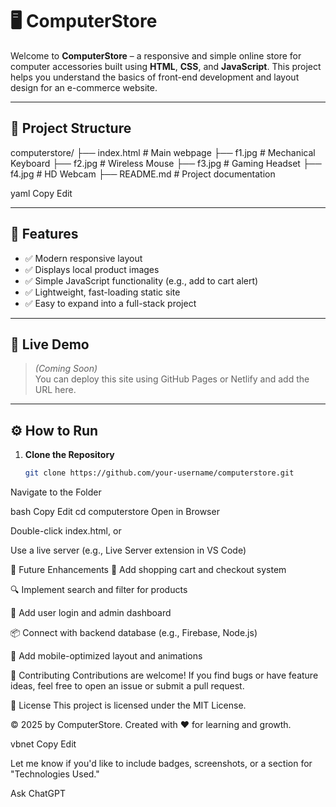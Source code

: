 # 🖥️ ComputerStore

Welcome to **ComputerStore** – a responsive and simple online store for computer accessories built using **HTML**, **CSS**, and **JavaScript**. This project helps you understand the basics of front-end development and layout design for an e-commerce website.

---

## 📂 Project Structure

computerstore/
├── index.html # Main webpage
├── f1.jpg # Mechanical Keyboard
├── f2.jpg # Wireless Mouse
├── f3.jpg # Gaming Headset
├── f4.jpg # HD Webcam
├── README.md # Project documentation

yaml
Copy
Edit

---

## 🚀 Features

- ✅ Modern responsive layout  
- ✅ Displays local product images  
- ✅ Simple JavaScript functionality (e.g., add to cart alert)  
- ✅ Lightweight, fast-loading static site  
- ✅ Easy to expand into a full-stack project  

---

## 📸 Live Demo

> *(Coming Soon)*  
> You can deploy this site using GitHub Pages or Netlify and add the URL here.

---

## ⚙️ How to Run

1. **Clone the Repository**

   ```bash
   git clone https://github.com/your-username/computerstore.git
Navigate to the Folder

bash
Copy
Edit
cd computerstore
Open in Browser

Double-click index.html, or

Use a live server (e.g., Live Server extension in VS Code)

🧩 Future Enhancements
🛒 Add shopping cart and checkout system

🔍 Implement search and filter for products

🔐 Add user login and admin dashboard

📦 Connect with backend database (e.g., Firebase, Node.js)

📱 Add mobile-optimized layout and animations

🤝 Contributing
Contributions are welcome!
If you find bugs or have feature ideas, feel free to open an issue or submit a pull request.

📝 License
This project is licensed under the MIT License.

© 2025 by ComputerStore. Created with ❤️ for learning and growth.

vbnet
Copy
Edit

Let me know if you'd like to include badges, screenshots, or a section for "Technologies Used."








Ask ChatGPT
